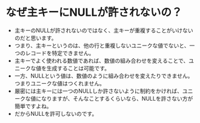 # なぜ主キーにNULLが許されないの？
+ 主キーのNULLが許されないのではなく、主キーが重複することがいけないのだと思います。
+ つまり、主キーというのは、他の行と重複しないユニークな値でないと、一つのレコードを特定できません。
+ 主キーでよく使われる数値であれば、数値の組み合わせを変えることで、ユニークな値を生成することは可能です。
+ 一方、NULLという値は、数値のように組み合わせを変えたりできません。つまりユニークな値はつくれません。
+ 厳密には主キーには一つのNULLしか許さないように制約をかければ、ユニークな値になりますが、そんなことするくらいなら、NULLを許さない方が簡単ですよね。
+ だからNULLを許可しないのです。

